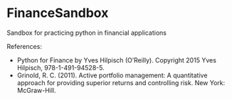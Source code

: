 # FinanceSandbox
Sandbox for practicing python in financial applications

References:
- Python for Finance by Yves Hilpisch (O’Reilly). Copyright 2015 Yves Hilpisch, 978-1-491-94528-5.
- Grinold, R. C. (2011). Active portfolio management: A quantitative approach for providing superior returns and controlling risk. New York: McGraw-Hill.

